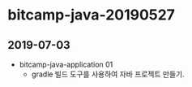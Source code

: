 # bitcamp-java-20190527

## 2019-07-03

  - bitcamp-java-application 01
    - gradle 빌드 도구를 사용하여 자바 프로젝트 만들기.

